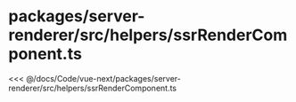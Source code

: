 # packages/server-renderer/src/helpers/ssrRenderComponent.ts

<<< @/docs/Code/vue-next/packages/server-renderer/src/helpers/ssrRenderComponent.ts

